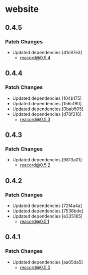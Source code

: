 # website

## 0.4.5

### Patch Changes

- Updated dependencies [41c87e3]
  - reacord@0.5.4

## 0.4.4

### Patch Changes

- Updated dependencies [104b175]
- Updated dependencies [156cf90]
- Updated dependencies [0bab505]
- Updated dependencies [d76f316]
  - reacord@0.5.3

## 0.4.3

### Patch Changes

- Updated dependencies [9813a01]
  - reacord@0.5.2

## 0.4.2

### Patch Changes

- Updated dependencies [72f4a4a]
- Updated dependencies [7536bde]
- Updated dependencies [e335165]
  - reacord@0.5.1

## 0.4.1

### Patch Changes

- Updated dependencies [aa65da5]
  - reacord@0.5.0
